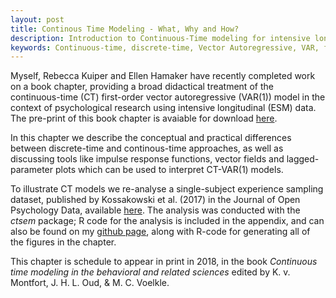 ```yaml
---
layout: post
title: Continous Time Modeling - What, Why and How?
description: Introduction to Continuous-Time modeling for intensive longitudinal (ESM) data in Psychology
keywords: Continuous-time, discrete-time, Vector Autoregressive, VAR, first order, lagged relationships, time interval, experience sampling, repeated measurements data, psychology, dynamic networks
---
```


Myself, Rebecca Kuiper and Ellen Hamaker have recently completed work on a book chapter, providing a broad didactical treatment of the continuous-time (CT) first-order vector autoregressive (VAR(1)) model in the context of psychological research using intensive longitudinal (ESM) data. The pre-print of this book chapter is avaiable for download [here](https://ryanoisin.github.io/files/RyanKuiperHamaker_preprint.pdf). 

In this chapter we describe the conceptual and practical differences between discrete-time and continous-time approaches, as well as discussing tools like impulse response functions, vector fields and lagged-parameter plots which can be used to interpret CT-VAR(1) models. 

To illustrate CT models we re-analyse a single-subject experience sampling dataset, published by Kossakowski et al. (2017) in the Journal of Open Psychology Data, available [here](https://osf.io/j4fg8/). The analysis was conducted with the *ctsem* package; R code for the analysis is included in the appendix, and can also be found on my [github page](https://github.com/ryanoisin/continuous_time-ILD-what-why-how), along with R-code for generating all of the figures in the chapter. 

This chapter is schedule to appear in print in 2018, in the book *Continuous time modeling in the behavioral and related sciences* edited by K. v. Montfort, J. H. L. Oud, & M. C. Voelkle.
